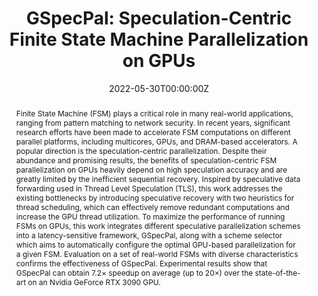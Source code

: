 ---
title: 'GSpecPal: Speculation-Centric Finite State Machine Parallelization on GPUs'

# Authors
authors:
  - Yuguang Wang
  - Robbie Watling
  - Junqiao Qiu
  - Zhenlin Wang

date: '2022-05-30T00:00:00Z'
doi: ''

# Schedule page publish date (NOT publication's date).
publishDate: '2022-05-30T00:00:00Z'

# Publication type.
publication_types: ['paper-conference']

# Publication name and optional abbreviated publication name.
publication: In *2022 IEEE International Parallel and Distributed Processing Symposium (IPDPS)*
publication_short: In *IPDPS 22*

abstract: 'Finite State Machine (FSM) plays a critical role in many real-world applications, ranging from pattern matching to network security. In recent years, significant research efforts have been made to accelerate FSM computations on different parallel platforms, including multicores, GPUs, and DRAM-based accelerators. A popular direction is the speculation-centric parallelization. Despite their abundance and promising results, the benefits of speculation-centric FSM parallelization on GPUs heavily depend on high speculation accuracy and are greatly limited by the inefficient sequential recovery. Inspired by speculative data forwarding used in Thread Level Speculation (TLS), this work addresses the existing bottlenecks by introducing speculative recovery with two heuristics for thread scheduling, which can effectively remove redundant computations and increase the GPU thread utilization. To maximize the performance of running FSMs on GPUs, this work integrates different speculative parallelization schemes into a latency-sensitive framework, GSpecPal, along with a scheme selector which aims to automatically configure the optimal GPU-based parallelization for a given FSM. Evaluation on a set of real-world FSMs with diverse characteristics confirms the effectiveness of GSpecPal. Experimental results show that GSpecPal can obtain 7.2× speedup on average (up to 20×) over the state-of-the-art on an Nvidia GeForce RTX 3090 GPU.'

# Summary. An optional shortened abstract.
summary: ''

tags: []

# Display this page in the Featured widget?
featured: false

url_pdf: 'https://ieeexplore.ieee.org/stamp/stamp.jsp?tp=&arnumber=9820624'
url_code: ''
url_dataset: ''
url_poster: ''
url_project: ''
url_slides: ''
url_source: ''
url_video: ''

--- 